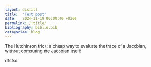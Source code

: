 ```yaml
---
layout: distill
title:  "Test post"
date:   2024-11-19 00:00:00 +0200
permalink: /:title/
bibliography: biblio.bib
categories: blog
---
```


The Hutchinson trick: a cheap way to evaluate the trace of a Jacobian, without computing the Jacobian itself!


dfsfsd
